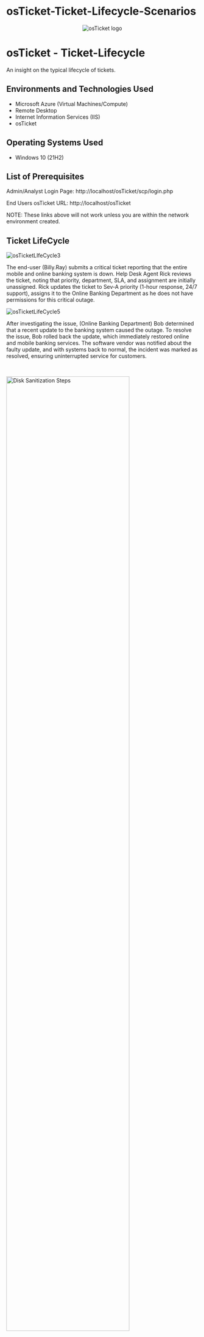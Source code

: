# osTicket-Ticket-Lifecycle-Scenarios
<p align="center">
<img src="https://i.imgur.com/Clzj7Xs.png" alt="osTicket logo"/>
</p>

<h1>osTicket - Ticket-Lifecycle</h1> An insight on the typical lifecycle of tickets.<br />

<h2>Environments and Technologies Used</h2>

- Microsoft Azure (Virtual Machines/Compute)
- Remote Desktop
- Internet Information Services (IIS)
- osTicket

<h2>Operating Systems Used </h2>

- Windows 10</b> (21H2)

<h2>List of Prerequisites</h2>

Admin/Analyst Login Page:
http://localhost/osTicket/scp/login.php 

End Users osTicket URL:
http://localhost/osTicket 

NOTE: These links above will not work unless you are within the network environment created.


<h2>Ticket LifeCycle</h2>


![osTicketLIfeCycle3](https://github.com/user-attachments/assets/78e1c5aa-9dac-49a3-b3eb-432c1b5414ad)

<p>
</p>
<p>
The end-user (Billy.Ray) submits a critical ticket reporting that the entire mobile and online banking system is down. Help Desk Agent Rick reviews the ticket, noting that priority, department, SLA, and assignment are initially unassigned. Rick updates the ticket to Sev-A priority (1-hour response, 24/7 support), assigns it to the Online Banking Department as he does not have permissions for this critical outage.
<br />

<p>

![osTicketLifeCycle5](https://github.com/user-attachments/assets/316d6e9a-f9ee-4649-8cf7-9c2375642516)

</p>
<p>
After investigating the issue, (Online Banking Department) Bob determined that a recent update to the banking system caused the outage. To resolve the issue, Bob rolled back the update, which immediately restored online and mobile banking services. The software vendor was notified about the faulty update, and with systems back to normal, the incident was marked as resolved, ensuring uninterrupted service for customers.
</p>
<br />

<p>
<img src="https://i.imgur.com/DJmEXEB.png" height="80%" width="80%" alt="Disk Sanitization Steps"/>
</p>
<p>
Lorem ipsum dolor sit amet, consectetur adipiscing elit, sed do eiusmod tempor incididunt ut labore et dolore magna aliqua. Ut enim ad minim veniam, quis nostrud exercitation ullamco laboris nisi ut aliquip ex ea commodo consequat. Duis aute irure dolor in reprehenderit in voluptate velit esse cillum dolore eu fugiat nulla pariatur.
</p>
<br />

<p>
<img src="https://i.imgur.com/DJmEXEB.png" height="80%" width="80%" alt="Disk Sanitization Steps"/>
</p>
<p>
Lorem ipsum dolor sit amet, consectetur adipiscing elit, sed do eiusmod tempor incididunt ut labore et dolore magna aliqua. Ut enim ad minim veniam, quis nostrud exercitation ullamco laboris nisi ut aliquip ex ea commodo consequat. Duis aute irure dolor in reprehenderit in voluptate velit esse cillum dolore eu fugiat nulla pariatur.
</p>
<br />
